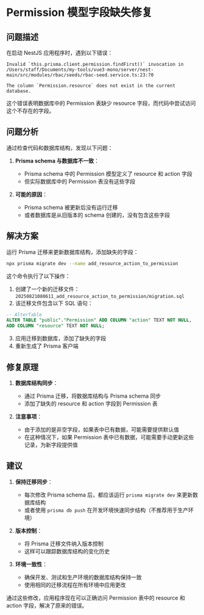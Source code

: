 # Permission 模型字段缺失修复

## 问题描述

在启动 NestJS 应用程序时，遇到以下错误：

```
Invalid `this.prisma.client.permission.findFirst()` invocation in
/Users/staff/Documents/my-tools/vue3-mono/server/nest-main/src/modules/rbac/seeds/rbac-seed.service.ts:23:70

The column `Permission.resource` does not exist in the current database.
```

这个错误表明数据库中的 Permission 表缺少 resource 字段，而代码中尝试访问这个不存在的字段。

## 问题分析

通过检查代码和数据库结构，发现以下问题：

1. **Prisma schema 与数据库不一致**：
   - Prisma schema 中的 Permission 模型定义了 resource 和 action 字段
   - 但实际数据库中的 Permission 表没有这些字段

2. **可能的原因**：
   - Prisma schema 被更新后没有运行迁移
   - 或者数据库是从旧版本的 schema 创建的，没有包含这些字段

## 解决方案

运行 Prisma 迁移来更新数据库结构，添加缺失的字段：

```bash
npx prisma migrate dev --name add_resource_action_to_permission
```

这个命令执行了以下操作：

1. 创建了一个新的迁移文件：`20250821080611_add_resource_action_to_permission/migration.sql`
2. 该迁移文件包含以下 SQL 语句：

```sql
-- AlterTable
ALTER TABLE "public"."Permission" ADD COLUMN "action" TEXT NOT NULL,
ADD COLUMN "resource" TEXT NOT NULL;
```

3. 应用迁移到数据库，添加了缺失的字段
4. 重新生成了 Prisma 客户端

## 修复原理

1. **数据库结构同步**：
   - 通过 Prisma 迁移，将数据库结构与 Prisma schema 同步
   - 添加了缺失的 resource 和 action 字段到 Permission 表

2. **注意事项**：
   - 由于添加的是非空字段，如果表中已有数据，可能需要提供默认值
   - 在这种情况下，如果 Permission 表中已有数据，可能需要手动更新这些记录，为新字段提供值

## 建议

1. **保持迁移同步**：
   - 每次修改 Prisma schema 后，都应该运行 `prisma migrate dev` 来更新数据库结构
   - 或者使用 `prisma db push` 在开发环境快速同步结构（不推荐用于生产环境）

2. **版本控制**：
   - 将 Prisma 迁移文件纳入版本控制
   - 这样可以跟踪数据库结构的变化历史

3. **环境一致性**：
   - 确保开发、测试和生产环境的数据库结构保持一致
   - 使用相同的迁移流程在所有环境中应用更改

通过这些修改，应用程序现在可以正确访问 Permission 表中的 resource 和 action 字段，解决了原来的错误。

